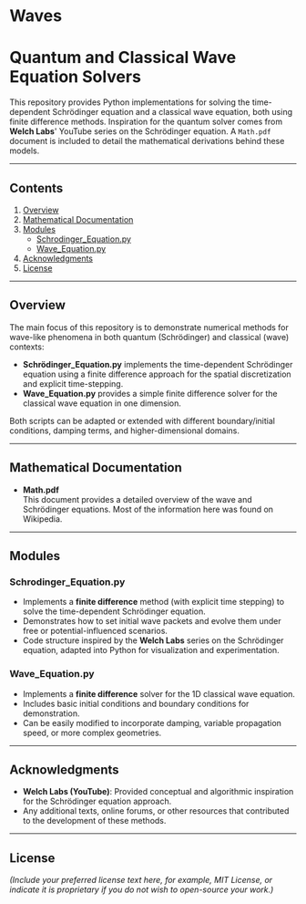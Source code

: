 # Waves
# Quantum and Classical Wave Equation Solvers

This repository provides Python implementations for solving the time-dependent Schrödinger equation and a classical wave equation, both using finite difference methods. Inspiration for the quantum solver comes from **Welch Labs**' YouTube series on the Schrödinger equation. A `Math.pdf` document is included to detail the mathematical derivations behind these models.

---

## Contents

1. [Overview](#overview)  
2. [Mathematical Documentation](#mathematical-documentation)  
3. [Modules](#modules)  
   - [Schrodinger_Equation.py](#schrodinger_equationpy)  
   - [Wave_Equation.py](#wave_equationpy)  
4. [Acknowledgments](#acknowledgments)  
5. [License](#license)

---

## Overview

The main focus of this repository is to demonstrate numerical methods for wave-like phenomena in both quantum (Schrödinger) and classical (wave) contexts:

- **Schrödinger_Equation.py** implements the time-dependent Schrödinger equation using a finite difference approach for the spatial discretization and explicit time-stepping.  
- **Wave_Equation.py** provides a simple finite difference solver for the classical wave equation in one dimension.

Both scripts can be adapted or extended with different boundary/initial conditions, damping terms, and higher-dimensional domains.

---

## Mathematical Documentation

- **Math.pdf**  
  This document provides a detailed overview of the wave and Schrödinger equations. Most of the information here was found on Wikipedia.

---

## Modules

### Schrodinger_Equation.py
- Implements a **finite difference** method (with explicit time stepping) to solve the time-dependent Schrödinger equation.
- Demonstrates how to set initial wave packets and evolve them under free or potential-influenced scenarios.
- Code structure inspired by the **Welch Labs** series on the Schrödinger equation, adapted into Python for visualization and experimentation.

### Wave_Equation.py
- Implements a **finite difference** solver for the 1D classical wave equation.
- Includes basic initial conditions and boundary conditions for demonstration.
- Can be easily modified to incorporate damping, variable propagation speed, or more complex geometries.

---

## Acknowledgments

- **Welch Labs (YouTube)**: Provided conceptual and algorithmic inspiration for the Schrödinger equation approach.
- Any additional texts, online forums, or other resources that contributed to the development of these methods.

---

## License

*(Include your preferred license text here, for example, MIT License, or indicate it is proprietary if you do not wish to open-source your work.)*
